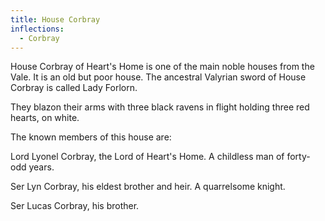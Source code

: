 ```yaml
---
title: House Corbray
inflections:
  - Corbray
---
```


House Corbray of Heart's Home is one of the main noble houses from the Vale. It is an old but poor house. The ancestral Valyrian sword of House Corbray is called Lady Forlorn.

They blazon their arms with three black ravens in flight holding three red hearts, on white.

The known members of this house are:

Lord Lyonel Corbray, the Lord of Heart's Home. A childless man of forty-odd years.

Ser Lyn Corbray, his eldest brother and heir. A quarrelsome knight.

Ser Lucas Corbray, his brother.


